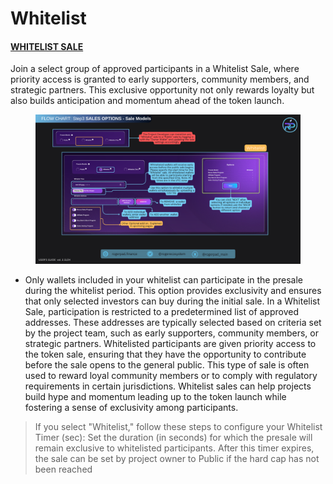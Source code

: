 # Whitelist

#### [WHITELIST SALE](https://docs.rogerpad.finance/devleopers-corner/presale-models/whitelist) <a href="#whitelist-sale" id="whitelist-sale"></a>

Join a select group of approved participants in a Whitelist Sale, where priority access is granted to early supporters, community members, and strategic partners. This exclusive opportunity not only rewards loyalty but also builds anticipation and momentum ahead of the token launch.



<figure><img src="../../../.gitbook/assets/Step 3 - White List.png" alt=""><figcaption></figcaption></figure>

* Only wallets included in your whitelist can participate in the presale during the whitelist period. This option provides exclusivity and ensures that only selected investors can buy during the initial sale. In a Whitelist Sale, participation is restricted to a predetermined list of approved addresses. These addresses are typically selected based on criteria set by the project team, such as early supporters, community members, or strategic partners. Whitelisted participants are given priority access to the token sale, ensuring that they have the opportunity to contribute before the sale opens to the general public. This type of sale is often used to reward loyal community members or to comply with regulatory requirements in certain jurisdictions. Whitelist sales can help projects build hype and momentum leading up to the token launch while fostering a sense of exclusivity among participants.

> If you select "Whitelist," follow these steps to configure your Whitelist Timer (sec): Set the duration (in seconds) for which the presale will remain exclusive to whitelisted participants. After this timer expires, the sale can be set by project owner to Public if the hard cap has not been reached
